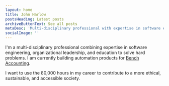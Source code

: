 ```yaml
---
layout: home
title: John Harlow
postsHeading: Latest posts
archiveButtonText: See all posts
metaDesc: 'Multi-disciplinary professional with expertise in software engineering, leadership, and education.'
socialImage: ''
---
```


I'm a multi-disciplinary professional combining expertise in software engineering, organizational leadership, and education to solve hard problems. I am currently building automation products for [Bench Accounting](https://bench.co).

I want to use the 80,000 hours in my career to contribute to a more ethical, sustainable, and accessible society.
